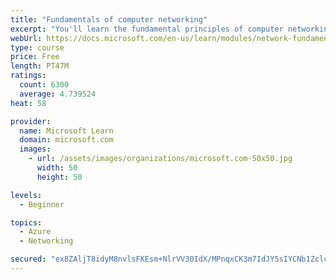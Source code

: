 ```yaml
---
title: "Fundamentals of computer networking"
excerpt: "You'll learn the fundamental principles of computer networking to prepare you for the Azure admin and developer learning paths."
webUrl: https://docs.microsoft.com/en-us/learn/modules/network-fundamentals/
type: course
price: Free
length: PT47M
ratings:
  count: 6300
  average: 4.739524
heat: 58

provider:
  name: Microsoft Learn
  domain: microsoft.com
  images:
    - url: /assets/images/organizations/microsoft.com-50x50.jpg
      width: 50
      height: 50

levels:
  - Beginner

topics:
  - Azure
  - Networking

secured: "ex8ZAljT8idyM8nvlsFKEsm+NlrVV30IdX/MPnqxCK3m7IdJY5sIYCNb1Zclcq9LuNXVARckUvaMSCIUIdquhAB4LKAQf7lg4v7Wo1bM2xHsXHQmI24vW3HomwvebpUkkwO/5WP6lGRVgo3gJt2HITddAVrnr/s3kPzofPZSoGHg1uRlQkJ5yQ7Eb5jr130I71g0GhKDmMju4msyAcl3oKwSKKF7jQxkX00hfcU0wNfiH3gMcy1oRBuS4dP6YWWl/3RorEdoZTwaUqYh4rzMDBiPh2M98ITWIen3iXPG+JPPRu/VgJgYg+xBKxDYfeSG28+VrxMNFBbjZieDs4CW/7lh5Yh/8anSwynlRDP8HL+EyOvvJyqrGvAhAWE2yLl1RfGicBQ7U/vvFDOcYv8gkTo+148LWdAlS6cZUhxkXIg=;dY4YwRQAzO5UPijg1qxWog=="
---
```


